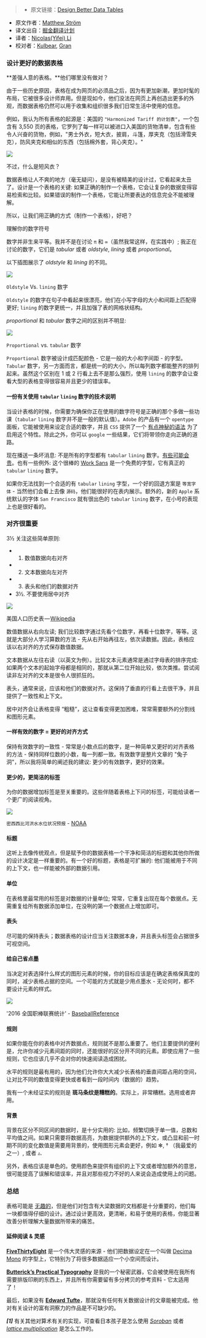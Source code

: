 > * 原文链接：[Design Better Data Tables](https://medium.com/mission-log/design-better-data-tables-430a30a00d8c#.ju6qcpd2c)
* 原文作者：[Matthew Ström](https://medium.com/@ilikescience)
* 译文出自：[掘金翻译计划](https://github.com/xitu/gold-miner)
* 译者：[Nicolas(Yifei) Li](https://github.com/yifili09)
* 校对者：[Kulbear](https://github.com/Kulbear), [Gran](https://github.com/Graning)

### 设计更好的数据表格

**差强人意的表格。**他们哪里没有做对？

由于一些历史原因，表格在成为网页的必须品之后，因为有更加新潮，更加时髦的布局，它被很多设计师弃用。但是现如今，他们没法在网页上再创造出更多的外观，而数据表格仍然可以用于收集和组织很多我们日常生活中使用的信息。

例如，我认为所有表格的起源是：美国的 `"Harmonized Tariff 的计划表"`，一个包含有 3,550 页的表格，它罗列了每一样可以被进口入美国的货物清单，包含有些令人兴奋的货物，例如，"男士外衣，短大衣，披肩，斗篷，厚夹克（包括滑雪夹克），防风夹克和相似的东西（包括棉外套，背心夹克）。"

![](https://cdn-images-1.medium.com/max/1600/1*NoYxEosGh6slPJUUPE1buw.png)

不过，什么是短风衣？

数据表格让人不爽的地方（毫无疑问），是没有被精美的设计过，它看起来太丑了。设计是一个表格的关键: 如果正确的制作一个表格，它会让复杂的数据变得容易检索和比较。如果错误的制作一个表格，它能让所要表达的信息完全不能被理解。

所以，让我们用正确的方式（制作一个表格），好吧？

理解你的数字符号

数字并非生来平等。我并不是在讨论 `π` 和 `∞`（虽然我常这样，在实践中）; 我正在讨论的数字，它们是 *tabular* 或者 *oldstyle*, *lining* 或者 *proportional*。 

以下插图展示了 *oldstyle* 和 *lining* 的不同。

![](https://cdn-images-1.medium.com/max/2000/1*xWe8Z0-KdRwoncgUtIWG7g.png)

`Oldstyle` Vs. `lining` 数字

`Oldstyle` 的数字在句子中看起来很漂亮，他们在小写字母的大小和间距上匹配得更好; `lining` 的数字更统一，并且加强了表的网格状结构。 

*proportional* 和 *tabular* 数字之间的区别并不明显:

![](https://cdn-images-1.medium.com/max/2000/1*Xj1N2kM1uKC58kRYGxehag.png)

`Proportional` vs. `tabular` 数字

`Proportional` 数字被设计成匹配颜色 - 它是一般的大小和字间距 - 的字型。`Tabular` 数字，另一方面而言，都是统一的的大小，所以每列数字都能整齐的排列起来。虽然这个区别在 1 或 2 行看上去不是那么强烈，使用 `lining` 的数字会让查看大型的表格变得很容易并且更少的错误率。

#### 一份有关使用 `tabular` `lining` 数字的技术说明

当设计表格的时候，你需要为确保你正在使用的数字符号是正确的那个多做一些功课（`tabular` `lining` 数字并不是一般的默认值）。`Adobe` 的产品有一个 `opentype` 面板，它能被使用来设定合适的数字，并且 `CSS` 提供了一个 [有点神秘的语法](https://css-tricks.com/almanac/properties/f/font-feature-settings) 为了启用这个特性。除此之外，你可以 `google` 一些结果，它们将带领你走向正确的道路。

现在播送一条坏消息: 不是所有的字型都有 `tabular` `lining` 数字。[有些可能会贵](https://www.myfonts.com/fonts/fontfont/ff-meta/)。也有一些例外: 这个很棒的 [Work Sans](https://fonts.google.com/specimen/Work+Sans) 是一个免费的字型，它有真正的 `tabular` `lining` 数字。

如果你无法找到一个合适的有 `tabular` `lining` 字型，一个好的回退方案是 `等宽字体` -  当然他们会看上去像 `源码`，他们能很好的在表内展示。额外的，新的 `Apple` 系统默认的字体 `San Francisco` 就有很出色的 `tabular` `lining` 数字，在小号的表现上也是很好看的。

### 对齐很重要

3½ 关注这些简单原则:

* 1. 数值数据向右对齐
* 2. 文本数据向左对齐
* 3. 表头和他们的数据对齐
* 3½. 不要使用居中对齐

![](https://cdn-images-1.medium.com/max/2000/1*ReTh9L-cl-QStJVAUVqejA.png)

美国人口历史表 — [Wikipedia](https://en.wikipedia.org/wiki/List_of_U.S._states_by_historical_population)

数值数据从右向左读; 我们比较数字通过先看个位数字，再看十位数字，等等。这就是大部分人学习算数的方法 - 先从右开始再往左，依次读数据。因此，表格应该以右对齐的方式保存数值数据。

文本数据从左往右读（以英文为例）。比较文本元素通常是通过字母表的排序完成: 如果两个文本的起始字母都是相同的，那就从第二位开始比较，依次类推。尝试阅读非左对齐的文本是很令人很抓狂的。

表头，通常来说，应该和他们的数据对齐。这保持了垂直的行看上去很干净，并且提供了一致性和上下文。

居中对齐会让表格变得 “粗糙”，这让查看变得更加困难，常常需要额外的分割线和图形元素。

#### 一样有效的数字 = 更好的对齐方式

保持有效数字的一致性 - 常常是小数点后的数字，是一种简单又更好的对齐表格的方法 - 保持同样位数的小数，每一列都一致。有效数字是整片文章的 "兔子洞"，所以我将简单的阐述我的建议: 更少的有效数字，更好的效果。

#### 更少的，更简洁的标签

为你的数据增加标签是至关重要的。这些伴随着表格上下问的标签，可能给读者一个更广的阅读视角。

![](https://cdn-images-1.medium.com/max/1600/1*na9P5f323Pi8sI-kpvLs9w.png)

`密西西比河洪水水位状况预报` - [NOAA](http://www.srh.noaa.gov/lmrfc/?n=lmrfc-mississippiandohioriverforecast)

#### 标题

这听上去像传统观点，但是赋予你的数据表格一个干净和简洁的标题和其他你所做的设计决定是一样重要的。有一个好的标题，表格是可扩展的: 他们能被用于不同的上下文，也一样能被外部的数据引用。

#### 单位

在表格里最常用的标签是对数据的计量单位; 常常，它重复出现在每个数据点。无需重复给所有数据添加单位，在没咧的第一个数据点上增加即可。

#### 表头

尽可能的保持表头；数据表格的设计应当关注数据本身，并且表头标签会占据很多可视空间。

#### 给自己省点墨

当决定对表选择什么样式的图形元素的时候，你的目标应该是在确定表格保真度的同时，减少表格占据的空间。一个可能的方式就是少用点墨水 - 无论何时，都不要设计元素的样式。

![](https://cdn-images-1.medium.com/max/2000/1*71B5i6rZMMsryN0pDwuXzw.png)

'2016 全国职棒联赛统计' - [BaseballReference](http://www.baseball-reference.com/leagues/NL/2016.shtml)

#### 规则

如果你能在你的表格中对齐数据点，规则就不是那么重要了。他们主要提供的便利是，允许你减少元素间距的同时，还能很好的区分开不同的元素。即使应用了一些规则，它也应该几乎不会对你的快速阅读造成困扰。

水平的规则是最有用的，因为他们允许你大大减少长表格的垂直间距占用的空间，让对比不同的数值变得更快或者看到一段时间内（数据的）趋势。

我有一个未经证实的规则是 **斑马条纹是糟糕的**。实际上，非常糟糕。选用或者弃用。

#### 背景

背景在区分不同区间的数据时，是十分实用的: 比如，频繁切换于单一值，总数和平均值之间。如果只需要将数据高亮，为数据提供额外的上下文，或凸显和前一时期不同的变化数值是需要用背景的，使用图形元素会更好，例如 ✻, † （我最爱的之一）, 或者 ▵.

另外，表格应该是单色的。使用颜色来提供有组织的上下文或者增加额外的意思，很可能提高了误解和错误率，并且对那些视力不好的人来说会造成使用上的问题。

### 总结

表格可能是 [无趣的](https://medium.com/mission-log/well-designed-interfaces-look-boring-568faa4559e0#.e6301amez)，但是他们对包含有大梁数据的文档都是十分重要的，他们每一块都值得仔细的设计。通过设计更高效，更清晰，和易于使用的表格，你能显著改善分析理解大量数据所带来的痛苦。

#### 延伸阅读 & 灵感

[**FiveThirtyEight**](http://fivethirtyeight.com/features/the-rise-and-rise-of-nneka-ogwumike/) 是一个伟大灵感的来源 - 他们把数据设定在一个叫做 [Decima Mono](https://www.myfonts.com/fonts/tipografiaramis/decima-mono/) 的字型上，它特别为了将很多数据适应一个小空间而设计。

[**Butterick’s Practical Typography**](http://practicaltypography.com/) 是我的一个秘密武器，它会被使用在我所有需要排版印刷的东西上，并且所有你需要留有多分拷贝的参考资料 - 它太适用了！

最后，如果没有 [**Edward Tufte**](http://www.edwardtufte.com/bboard/q-and-a-fetch-msg?msg_id=00041I)，那就没有任何有关数据设计的文章能被完成。他对有关设计的富有洞察力的作品是不可缺少的。

***[1]*** 有关其他对算术有关的实现，可查看日本孩子是怎么使用 [*Soroban*](https://www.youtube.com/watch?v=Px_hvzYS3_Y) 或者 [*lattice multiplication*](https://www.khanacademy.org/math/arithmetic/multiplication-division/lattice-multiplication/v/lattice-multiplication) 是怎么工作的。
